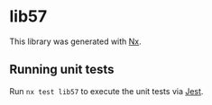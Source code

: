 # lib57

This library was generated with [Nx](https://nx.dev).


## Running unit tests

Run `nx test lib57` to execute the unit tests via [Jest](https://jestjs.io).


